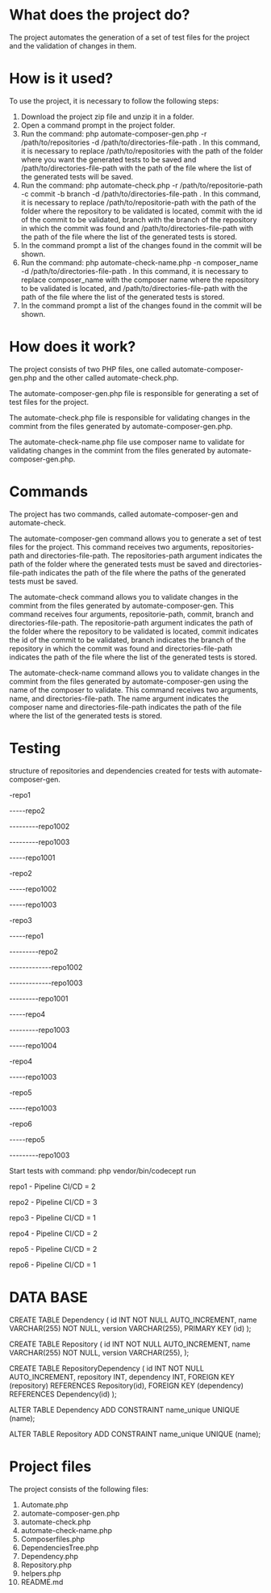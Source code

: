 # What does the project do?

The project automates the generation of a set of test files for the project and the validation of changes in them.

# How is it used?

To use the project, it is necessary to follow the following steps:

1. Download the project zip file and unzip it in a folder.
2. Open a command prompt in the project folder.
3. Run the command: php automate-composer-gen.php -r /path/to/repositories -d /path/to/directories-file-path . In this command, it is necessary to replace /path/to/repositories with the path of the folder where you want the generated tests to be saved and /path/to/directories-file-path with the path of the file where the list of the generated tests will be saved.
4. Run the command: php automate-check.php -r /path/to/repositorie-path -c commit -b branch -d /path/to/directories-file-path . In this command, it is necessary to replace /path/to/repositorie-path with the path of the folder where the repository to be validated is located, commit with the id of the commit to be validated, branch with the branch of the repository in which the commit was found and /path/to/directories-file-path with the path of the file where the list of the generated tests is stored.
5. In the command prompt a list of the changes found in the commit will be shown.
6. Run the command: php automate-check-name.php -n composer_name -d /path/to/directories-file-path . In this command, it is necessary to replace composer_name with the composer name where the repository to be validated is located,  and /path/to/directories-file-path with the path of the file where the list of the generated tests is stored.
7. In the command prompt a list of the changes found in the commit will be shown.

# How does it work?

The project consists of two PHP files, one called automate-composer-gen.php and the other called automate-check.php.

The automate-composer-gen.php file is responsible for generating a set of test files for the project.

The automate-check.php file is responsible for validating changes in the commint from the files generated by automate-composer-gen.php.

The automate-check-name.php file use composer name to validate for validating changes in the commint from the files generated by automate-composer-gen.php.

# Commands

The project has two commands, called automate-composer-gen and automate-check.

The automate-composer-gen command allows you to generate a set of test files for the project. This command receives two arguments, repositories-path and directories-file-path. The repositories-path argument indicates the path of the folder where the generated tests must be saved and directories-file-path indicates the path of the file where the paths of the generated tests must be saved.

The automate-check command allows you to validate changes in the commint from the files generated by automate-composer-gen. This command receives four arguments, repositorie-path, commit, branch and directories-file-path. The repositorie-path argument indicates the path of the folder where the repository to be validated is located, commit indicates the id of the commit to be validated, branch indicates the branch of the repository in which the commit was found and directories-file-path indicates the path of the file where the list of the generated tests is stored.

The automate-check-name command allows you to validate changes in the commint from the files generated by automate-composer-gen using the name of the composer to validate. This command receives two arguments, name, and directories-file-path. The name argument indicates the composer name and directories-file-path indicates the path of the file where the list of the generated tests is stored.


# Testing
structure of repositories and dependencies created for tests with automate-composer-gen.

-repo1

-----repo2

---------repo1002

---------repo1003

-----repo1001

-repo2

-----repo1002

-----repo1003

-repo3

-----repo1

---------repo2

-------------repo1002

-------------repo1003

---------repo1001

-----repo4

---------repo1003

-----repo1004

-repo4

-----repo1003

-repo5

-----repo1003

-repo6

-----repo5

---------repo1003

Start tests with command: php vendor/bin/codecept run

repo1 - Pipeline CI/CD = 2

repo2 - Pipeline CI/CD = 3

repo3 - Pipeline CI/CD = 1

repo4 - Pipeline CI/CD = 2

repo5 - Pipeline CI/CD = 2

repo6 - Pipeline CI/CD = 1


# DATA BASE
CREATE TABLE Dependency (
    id INT NOT NULL AUTO_INCREMENT,
    name VARCHAR(255) NOT NULL,
    version VARCHAR(255),
    PRIMARY KEY (id)
);

CREATE TABLE Repository (
    id INT NOT NULL AUTO_INCREMENT,
    name VARCHAR(255) NOT NULL,
    version VARCHAR(255),
);

CREATE TABLE RepositoryDependency (
    id INT NOT NULL AUTO_INCREMENT,
    repository INT,
    dependency INT,
    FOREIGN KEY (repository) REFERENCES Repository(id),
    FOREIGN KEY (dependency) REFERENCES Dependency(id)
);

ALTER TABLE Dependency
ADD CONSTRAINT name_unique UNIQUE (name);

ALTER TABLE Repository
ADD CONSTRAINT name_unique UNIQUE (name);


# Project files

The project consists of the following files:

1. Automate.php
2. automate-composer-gen.php
3. automate-check.php
4. automate-check-name.php
5. Composerfiles.php
6. DependenciesTree.php
7. Dependency.php
8. Repository.php
9. helpers.php
10. README.md
